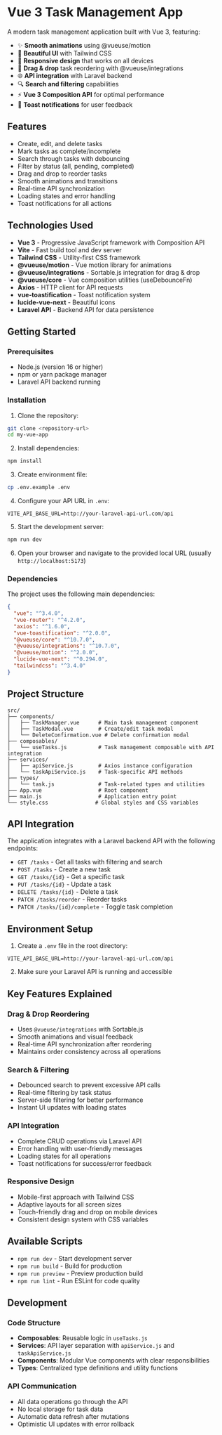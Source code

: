 # Vue 3 Task Management App

A modern task management application built with Vue 3, featuring:

- ✨ **Smooth animations** using @vueuse/motion
- 🎨 **Beautiful UI** with Tailwind CSS
- 📱 **Responsive design** that works on all devices
- 🔄 **Drag & drop** task reordering with @vueuse/integrations
- 🌐 **API integration** with Laravel backend
- 🔍 **Search and filtering** capabilities
- ⚡ **Vue 3 Composition API** for optimal performance
- 🔔 **Toast notifications** for user feedback

## Features

- Create, edit, and delete tasks
- Mark tasks as complete/incomplete
- Search through tasks with debouncing
- Filter by status (all, pending, completed)
- Drag and drop to reorder tasks
- Smooth animations and transitions
- Real-time API synchronization
- Loading states and error handling
- Toast notifications for all actions

## Technologies Used

- **Vue 3** - Progressive JavaScript framework with Composition API
- **Vite** - Fast build tool and dev server
- **Tailwind CSS** - Utility-first CSS framework
- **@vueuse/motion** - Vue motion library for animations
- **@vueuse/integrations** - Sortable.js integration for drag & drop
- **@vueuse/core** - Vue composition utilities (useDebounceFn)
- **Axios** - HTTP client for API requests
- **vue-toastification** - Toast notification system
- **lucide-vue-next** - Beautiful icons
- **Laravel API** - Backend API for data persistence

## Getting Started

### Prerequisites

- Node.js (version 16 or higher)
- npm or yarn package manager
- Laravel API backend running

### Installation

1. Clone the repository:
```bash
git clone <repository-url>
cd my-vue-app
```

2. Install dependencies:
```bash
npm install
```

3. Create environment file:
```bash
cp .env.example .env
```

4. Configure your API URL in `.env`:
```env
VITE_API_BASE_URL=http://your-laravel-api-url.com/api
```

5. Start the development server:
```bash
npm run dev
```

6. Open your browser and navigate to the provided local URL (usually `http://localhost:5173`)

### Dependencies

The project uses the following main dependencies:

```json
{
  "vue": "^3.4.0",
  "vue-router": "^4.2.0",
  "axios": "^1.6.0",
  "vue-toastification": "^2.0.0",
  "@vueuse/core": "^10.7.0",
  "@vueuse/integrations": "^10.7.0",
  "@vueuse/motion": "^2.0.0",
  "lucide-vue-next": "^0.294.0",
  "tailwindcss": "^3.4.0"
}
```

## Project Structure

```
src/
├── components/
│   ├── TaskManager.vue      # Main task management component
│   ├── TaskModal.vue        # Create/edit task modal
│   └── DeleteConfirmation.vue # Delete confirmation modal
├── composables/
│   └── useTasks.js          # Task management composable with API integration
├── services/
│   ├── apiService.js        # Axios instance configuration
│   └── taskApiService.js    # Task-specific API methods
├── types/
│   └── task.js              # Task-related types and utilities
├── App.vue                  # Root component
├── main.js                  # Application entry point
└── style.css               # Global styles and CSS variables
```

## API Integration

The application integrates with a Laravel backend API with the following endpoints:

- `GET /tasks` - Get all tasks with filtering and search
- `POST /tasks` - Create a new task
- `GET /tasks/{id}` - Get a specific task
- `PUT /tasks/{id}` - Update a task
- `DELETE /tasks/{id}` - Delete a task
- `PATCH /tasks/reorder` - Reorder tasks
- `PATCH /tasks/{id}/complete` - Toggle task completion

## Environment Setup

1. Create a `.env` file in the root directory:
```env
VITE_API_BASE_URL=http://your-laravel-api-url.com/api
```

2. Make sure your Laravel API is running and accessible

## Key Features Explained

### Drag & Drop Reordering
- Uses `@vueuse/integrations` with Sortable.js
- Smooth animations and visual feedback
- Real-time API synchronization after reordering
- Maintains order consistency across all operations

### Search & Filtering
- Debounced search to prevent excessive API calls
- Real-time filtering by task status
- Server-side filtering for better performance
- Instant UI updates with loading states

### API Integration
- Complete CRUD operations via Laravel API
- Error handling with user-friendly messages
- Loading states for all operations
- Toast notifications for success/error feedback

### Responsive Design
- Mobile-first approach with Tailwind CSS
- Adaptive layouts for all screen sizes
- Touch-friendly drag and drop on mobile devices
- Consistent design system with CSS variables

## Available Scripts

- `npm run dev` - Start development server
- `npm run build` - Build for production
- `npm run preview` - Preview production build
- `npm run lint` - Run ESLint for code quality

## Development

### Code Structure
- **Composables**: Reusable logic in `useTasks.js`
- **Services**: API layer separation with `apiService.js` and `taskApiService.js`
- **Components**: Modular Vue components with clear responsibilities
- **Types**: Centralized type definitions and utility functions

### API Communication
- All data operations go through the API
- No local storage for task data
- Automatic data refresh after mutations
- Optimistic UI updates with error rollback
